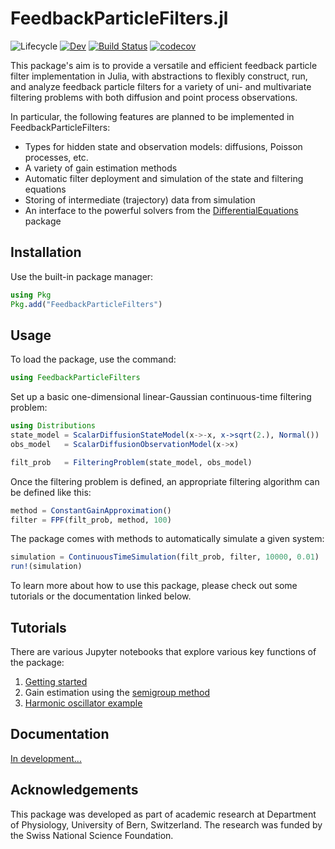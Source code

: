# FeedbackParticleFilters.jl
![Lifecycle](https://img.shields.io/badge/lifecycle-maturing-blue.svg)<!--
![Lifecycle](https://img.shields.io/badge/lifecycle-experimental-orange.svg)
![Lifecycle](https://img.shields.io/badge/lifecycle-stable-green.svg)
![Lifecycle](https://img.shields.io/badge/lifecycle-retired-orange.svg)
![Lifecycle](https://img.shields.io/badge/lifecycle-archived-red.svg)
![Lifecycle](https://img.shields.io/badge/lifecycle-dormant-blue.svg) -->
[![Dev](https://img.shields.io/badge/docs-dev-blue.svg)](http://simsurace.github.io/FeedbackParticleFilters.jl/dev)
[![Build Status](https://travis-ci.com/simsurace/FeedbackParticleFilters.jl.svg?branch=master)](https://travis-ci.com/simsurace/FeedbackParticleFilters.jl)<!--
[![Project Status: Active – The project has reached a stable, usable state and is being actively developed.](https://www.repostatus.org/badges/latest/active.svg)](https://www.repostatus.org/#active)-->
[![codecov](https://codecov.io/gh/simsurace/FeedbackParticleFilters.jl/branch/master/graph/badge.svg)](https://codecov.io/gh/simsurace/FeedbackParticleFilters.jl)



This package's aim is to provide a versatile and efficient feedback particle filter implementation in Julia, with abstractions to flexibly construct, run, and analyze feedback particle filters for a variety of uni- and multivariate filtering problems with both diffusion and point process observations.

In particular, the following features are planned to be implemented in FeedbackParticleFilters:
* Types for hidden state and observation models: diffusions, Poisson processes, etc.
* A variety of gain estimation methods
* Automatic filter deployment and simulation of the state and filtering equations
* Storing of intermediate (trajectory) data from simulation
* An interface to the powerful solvers from the [DifferentialEquations](https://github.com/JuliaDiffEq/DifferentialEquations.jl) package

## Installation

Use the built-in package manager:

```julia
using Pkg
Pkg.add("FeedbackParticleFilters")
```

## Usage

To load the package, use the command:
```julia
using FeedbackParticleFilters
```
Set up a basic one-dimensional linear-Gaussian continuous-time filtering problem:
```julia
using Distributions
state_model = ScalarDiffusionStateModel(x->-x, x->sqrt(2.), Normal())
obs_model   = ScalarDiffusionObservationModel(x->x)

filt_prob   = FilteringProblem(state_model, obs_model)
```
Once the filtering problem is defined, an appropriate filtering algorithm can be defined like this:
```julia
method = ConstantGainApproximation()
filter = FPF(filt_prob, method, 100)
```
The package comes with methods to automatically simulate a given system:
```julia
simulation = ContinuousTimeSimulation(filt_prob, filter, 10000, 0.01)
run!(simulation)
```
To learn more about how to use this package, please check out some tutorials or the documentation linked below.

## Tutorials

There are various Jupyter notebooks that explore various key functions of the package:
1. [Getting started](https://github.com/simsurace/FeedbackParticleFilters.jl/blob/master/notebooks/Getting_started.ipynb)
2. Gain estimation using the [semigroup method](https://github.com/simsurace/FeedbackParticleFilters.jl/blob/master/notebooks/Gain_semigroup.ipynb)
3. [Harmonic oscillator example](https://github.com/simsurace/FeedbackParticleFilters.jl/blob/master/notebooks/Harmonic_oscillator.ipynb)

## Documentation

[In development...](https://simsurace.github.io/FeedbackParticleFilters.jl/dev)

## Acknowledgements

This package was developed as part of academic research at Department of Physiology, University of Bern, Switzerland.
The research was funded by the Swiss National Science Foundation.
